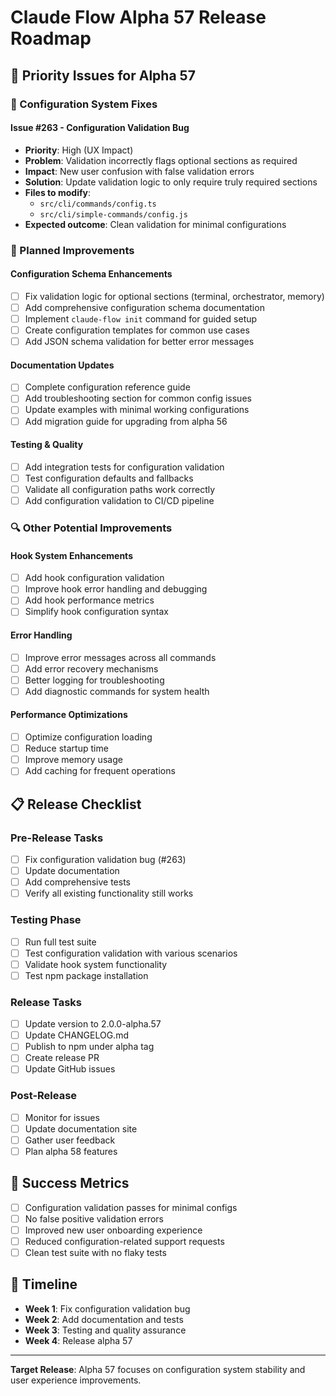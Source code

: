 # Claude Flow Alpha 57 Release Roadmap

## 🎯 Priority Issues for Alpha 57

### 🔧 Configuration System Fixes

#### **Issue #263 - Configuration Validation Bug**
- **Priority**: High (UX Impact)
- **Problem**: Validation incorrectly flags optional sections as required
- **Impact**: New user confusion with false validation errors
- **Solution**: Update validation logic to only require truly required sections
- **Files to modify**: 
  - `src/cli/commands/config.ts`
  - `src/cli/simple-commands/config.js`
- **Expected outcome**: Clean validation for minimal configurations

### 🚀 Planned Improvements

#### **Configuration Schema Enhancements**
- [ ] Fix validation logic for optional sections (terminal, orchestrator, memory)
- [ ] Add comprehensive configuration schema documentation
- [ ] Implement `claude-flow init` command for guided setup
- [ ] Create configuration templates for common use cases
- [ ] Add JSON schema validation for better error messages

#### **Documentation Updates**
- [ ] Complete configuration reference guide
- [ ] Add troubleshooting section for common config issues
- [ ] Update examples with minimal working configurations
- [ ] Add migration guide for upgrading from alpha 56

#### **Testing & Quality**
- [ ] Add integration tests for configuration validation
- [ ] Test configuration defaults and fallbacks
- [ ] Validate all configuration paths work correctly
- [ ] Add configuration validation to CI/CD pipeline

### 🔍 Other Potential Improvements

#### **Hook System Enhancements**
- [ ] Add hook configuration validation
- [ ] Improve hook error handling and debugging
- [ ] Add hook performance metrics
- [ ] Simplify hook configuration syntax

#### **Error Handling**
- [ ] Improve error messages across all commands
- [ ] Add error recovery mechanisms
- [ ] Better logging for troubleshooting
- [ ] Add diagnostic commands for system health

#### **Performance Optimizations**
- [ ] Optimize configuration loading
- [ ] Reduce startup time
- [ ] Improve memory usage
- [ ] Add caching for frequent operations

## 📋 Release Checklist

### Pre-Release Tasks
- [ ] Fix configuration validation bug (#263)
- [ ] Update documentation
- [ ] Add comprehensive tests
- [ ] Verify all existing functionality still works

### Testing Phase
- [ ] Run full test suite
- [ ] Test configuration validation with various scenarios
- [ ] Validate hook system functionality
- [ ] Test npm package installation

### Release Tasks
- [ ] Update version to 2.0.0-alpha.57
- [ ] Update CHANGELOG.md
- [ ] Publish to npm under alpha tag
- [ ] Create release PR
- [ ] Update GitHub issues

### Post-Release
- [ ] Monitor for issues
- [ ] Update documentation site
- [ ] Gather user feedback
- [ ] Plan alpha 58 features

## 🎯 Success Metrics

- [ ] Configuration validation passes for minimal configs
- [ ] No false positive validation errors
- [ ] Improved new user onboarding experience
- [ ] Reduced configuration-related support requests
- [ ] Clean test suite with no flaky tests

## 📅 Timeline

- **Week 1**: Fix configuration validation bug
- **Week 2**: Add documentation and tests
- **Week 3**: Testing and quality assurance
- **Week 4**: Release alpha 57

---

**Target Release**: Alpha 57 focuses on configuration system stability and user experience improvements.